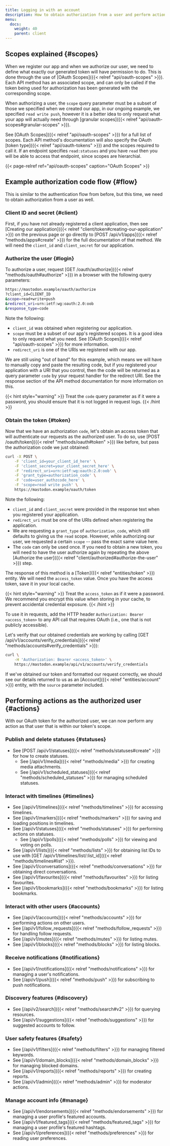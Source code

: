 ```yaml
---
title: Logging in with an account
description: How to obtain authorization from a user and perform actions on their behalf.
menu:
  docs:
    weight: 40
    parent: client
---
```


## Scopes explained {#scopes}

When we register our app and when we authorize our user, we need to define what exactly our generated token will have permission to do. This is done through the use of [OAuth Scopes]({{< relref "api/oauth-scopes" >}}). Each API method has an associated scope, and can only be called if the token being used for authorization has been generated with the corresponding scope.

When authorizing a user, the `scope` query parameter must be a subset of those we specified when we created our app, in our ongoing example, we specified `read write push`, however it is a better idea to only request what your app will actually need through [granular scopes]({{< relref "api/oauth-scopes#granular-scopes" >}}).

See [OAuth Scopes]({{< relref "api/oauth-scopes" >}}) for a full list of scopes. Each API method's documentation will also specify the OAuth [token type]({{< relref "api/oauth-tokens" >}}) and the scopes required to call it. If an endpoint specifies `read:statuses` and you have `read` then you will be able to access that endpoint, since scopes are hierarchial.

{{< page-relref ref="api/oauth-scopes" caption="OAuth Scopes" >}}

## **Example authorization code flow** {#flow}

This is similar to the authentication flow from before, but this time, we need to obtain authorization from a user as well.

### Client ID and secret {#client}

First, if you have not already registered a client application, then see [Creating our application]({{< relref "client/token#creating-our-application" >}}) on the previous page or go directly to [POST /api/v1/apps]({{< relref "methods/apps#create" >}}) for the full documentation of that method. We will need the `client_id` and `client_secret` for our application.

### Authorize the user {#login}

To authorize a user, request [GET /oauth/authorize]({{< relref "methods/oauth#authorize" >}}) in a browser with the following query parameters:

```bash
https://mastodon.example/oauth/authorize
?client_id=CLIENT_ID
&scope=read+write+push
&redirect_uri=urn:ietf:wg:oauth:2.0:oob
&response_type=code
```

Note the following:

* `client_id` was obtained when registering our application.
* `scope` must be a subset of our app's registered scopes. It is a good idea to only request what you need. See [OAuth Scopes]({{< relref "api/oauth-scopes" >}}) for more information.
* `redirect_uri` is one of the URIs we registered with our app.

We are still using "out of band" for this example, which means we will have to manually copy and paste the resulting code, but if you registered your application with a URI that you control, then the code will be returned as a query parameter `code` by your request handler for the redirect URI. See the response section of the API method documentation for more information on this.

{{< hint style="warning" >}}
Treat the `code` query parameter as if it were a password, you should ensure that it is not logged in request logs.
{{< /hint >}}

### Obtain the token {#token}

Now that we have an authorization `code`, let's obtain an access token that will authenticate our requests as the authorized user. To do so, use [POST /oauth/token]({{< relref "methods/oauth#token" >}}) like before, but pass the authorization code we just obtained:

```bash
curl -X POST \
	-F 'client_id=your_client_id_here' \
	-F 'client_secret=your_client_secret_here' \
	-F 'redirect_uri=urn:ietf:wg:oauth:2.0:oob' \
	-F 'grant_type=authorization_code' \
	-F 'code=user_authzcode_here' \
	-F 'scope=read write push' \
	https://mastodon.example/oauth/token
```

Note the following:

- `client_id` and `client_secret` were provided in the response text when you registered your application.
- `redirect_uri` must be one of the URIs defined when registering the application.
- We are requesting a `grant_type` of `authorization_code`, which still defaults to giving us the `read` scope. However, while authorizing our user, we requested a certain `scope` -- pass the exact same value here.
- The `code` can only be used once. If you need to obtain a new token, you will need to have the user authorize again by repeating the above [Authorize the user]({{< relref "client/authorized#authorize-the-user" >}}) step.

The response of this method is a [Token]({{< relref "entities/token" >}}) entity. We will need the `access_token` value. Once you have the access token, save it in your local cache.

{{< hint style="warning" >}}
Treat the `access_token` as if it were a password. We recommend you encrypt this value when storing in your cache, to prevent accidental credential exposure.
{{< /hint >}}

To use it in requests, add the HTTP header `Authorization: Bearer <access_token>` to any API call that requires OAuth (i.e., one that is not publicly accessible).

Let's verify that our obtained credentials are working by calling [GET /api/v1/accounts/verify_credentials]({{< relref "methods/accounts#verify_credentials" >}}):

```bash
curl \
	-H 'Authorization: Bearer <access_token>' \
	https://mastodon.example/api/v1/accounts/verify_credentials
```

If we've obtained our token and formatted our request correctly, we should see our details returned to us as an [Account]({{< relref "entities/account" >}}) entity, with the `source` parameter included.

## Performing actions as the authorized user {#actions}

With our OAuth token for the authorized user, we can now perform any action as that user that is within our token's scope.

### Publish and delete statuses {#statuses}

- See [POST /api/v1/statuses]({{< relref "methods/statuses#create" >}}) for how to create statuses.
  - See [/api/v1/media]({{< relref "methods/media" >}}) for creating media attachments.
  - See [/api/v1/scheduled_statuses]({{< relref "methods/scheduled_statuses" >}}) for managing scheduled statuses.

### Interact with timelines {#timelines}

- See [/api/v1/timelines]({{< relref "methods/timelines" >}}) for accessing timelines.
- See [/api/v1/markers]({{< relref "methods/markers" >}}) for saving and loading positions in timelines.
- See [/api/v1/statuses]({{< relref "methods/statuses" >}}) for performing actions on statuses.
  - See [/api/v1/polls]({{< relref "methods/polls" >}}) for viewing and voting on polls.
- See [/api/v1/lists]({{< relref "methods/lists" >}}) for obtaining list IDs to use with [GET /api/v1/timelines/list/:list_id]({{< relref "methods/timelines#list" >}}).
- See [/api/v1/conversations]({{< relref "methods/conversations" >}}) for obtaining direct conversations.
- See [/api/v1/favourites]({{< relref "methods/favourites" >}}) for listing favourites.
- See [/api/v1/bookmarks]({{< relref "methods/bookmarks" >}}) for listing bookmarks.

### Interact with other users {#accounts}

- See [/api/v1/accounts]({{< relref "methods/accounts" >}}) for performing actions on other users.
- See [/api/v1/follow_requests]({{< relref "methods/follow_requests" >}}) for handling follow requests.
- See [/api/v1/mutes]({{< relref "methods/mutes" >}}) for listing mutes.
- See [/api/v1/blocks]({{< relref "methods/blocks" >}}) for listing blocks.

### Receive notifications {#notifications}

- See [/api/v1/notifications]({{< relref "methods/notifications" >}}) for managing a user's notifications.
- See [/api/v1/push]({{< relref "methods/push" >}}) for subscribing to push notifications.

### Discovery features {#discovery}

- See [/api/v2/search]({{< relref "methods/search#v2" >}}) for querying resources.
- See [/api/v1/suggestions]({{< relref "methods/suggestions" >}}) for suggested accounts to follow.

### User safety features {#safety}

- See [/api/v1/filters]({{< relref "methods/filters" >}}) for managing filtered keywords.
- See [/api/v1/domain_blocks]({{< relref "methods/domain_blocks" >}}) for managing blocked domains.
- See [/api/v1/reports]({{< relref "methods/reports" >}}) for creating reports.
- See [/api/v1/admin]({{< relref "methods/admin" >}}) for moderator actions.

### Manage account info {#manage}

- See [/api/v1/endorsements]({{< relref "methods/endorsements" >}}) for managing a user profile's featured accounts.
- See [/api/v1/featured_tags]({{< relref "methods/featured_tags" >}}) for managing a user profile's featured hashtags.
- See [/api/v1/preferences]({{< relref "methods/preferences" >}}) for reading user preferences.
